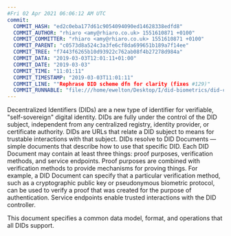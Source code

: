 ```yaml
---
#Fri 02 Apr 2021 06:06:12 AM UTC
commit:
  COMMIT_HASH: "ed2c0eba177d61c9054094090ed14628338edfd8"
  COMMIT_AUTHOR: "rhiaro <amy@rhiaro.co.uk> 1551610871 +0100"
  COMMIT_COMMITTER: "rhiaro <amy@rhiaro.co.uk> 1551610871 +0100"
  COMMIT_PARENT: "c0573d8a524c3a3fe6cf8da699651b189a7f14ee"
  COMMIT_TREE: "f7443f6265b10d93922c762ab08f4b27278d984a"
  COMMIT_DATA: "2019-03-03T12:01:11+01:00"
  COMMIT_DATE: "2019-03-03"
  COMMIT_TIME: "11:01:11"
  COMMIT_TIMESTAMP: "2019-03-03T11:01:11"
  COMMIT_LINE: ""Rephrase DID scheme dfn for clarity (fixes #129)"
  COMMIT_RUNNABLE: "file:///home/ewelton/Desktop/I/did-biometrics/did-core-dataset/analysis/gitinfo/ed2c0eba177d61c9054094090ed14628338edfd8/snapshot/index.html"
---
```


<section id="abstract">
<p>
Decentralized Identifiers (DIDs) are a new type of identifier for
verifiable, "self-sovereign" digital identity. DIDs are fully under the
control of the DID subject, independent from any centralized registry,
identity provider, or certificate authority. DIDs are URLs that relate
a DID subject to means for trustable interactions with that subject.
DIDs resolve to DID Documents — simple documents that describe how to
use that specific DID. Each DID Document may contain at least three
things: proof purposes, verification methods, and service endpoints.
Proof purposes are combined with verification methods to provide mechanisms
for proving things. For example, a DID Document can specify that a particular
verification method, such as a cryptographic public key or pseudonymous
biometric protocol, can be used to verify a proof that was created for the
purpose of authentication. Service endpoints enable trusted interactions with
the DID controller.
    </p>
<p>
This document specifies a common data model, format, and operations
that all DIDs support.
    </p>
</section>
